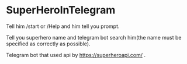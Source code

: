 # SuperHeroInTelegram
Tell him /start or /Help and him tell you prompt.

Tell you superhero name and telegram bot search him(the name must be specified as correctly as possible). 

Telegram bot that used api by https://superheroapi.com/ .
